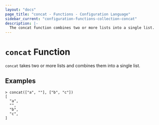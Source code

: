 ```yaml
---
layout: "docs"
page_title: "concat - Functions - Configuration Language"
sidebar_current: "configuration-functions-collection-concat"
description: |-
  The concat function combines two or more lists into a single list.
---
```


# `concat` Function


`concat` takes two or more lists and combines them into a single list.

## Examples

```
> concat(["a", ""], ["b", "c"])
[
  "a",
  "",
  "b",
  "c",
]
```

